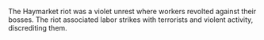 The Haymarket riot was a violet unrest where workers revolted against their bosses. The riot associated labor strikes with terrorists and violent activity, discrediting them.